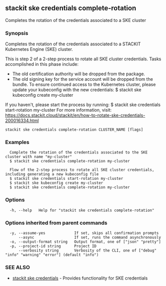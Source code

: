 ## stackit ske credentials complete-rotation

Completes the rotation of the credentials associated to a SKE cluster

### Synopsis

Completes the rotation of the credentials associated to a STACKIT Kubernetes Engine (SKE) cluster.

This is step 2 of a 2-step process to rotate all SKE cluster credentials. Tasks accomplished in this phase include:
  - The old certification authority will be dropped from the package.
  - The old signing key for the service account will be dropped from the bundle.
To ensure continued access to the Kubernetes cluster, please update your kubeconfig with the new credentials:
  $ stackit ske kubeconfig create my-cluster

If you haven't, please start the process by running:
  $ stackit ske credentials start-rotation my-cluster
For more information, visit: https://docs.stackit.cloud/stackit/en/how-to-rotate-ske-credentials-200016334.html

```
stackit ske credentials complete-rotation CLUSTER_NAME [flags]
```

### Examples

```
  Complete the rotation of the credentials associated to the SKE cluster with name "my-cluster"
  $ stackit ske credentials complete-rotation my-cluster

  Flow of the 2-step process to rotate all SKE cluster credentials, including generating a new kubeconfig file
  $ stackit ske credentials start-rotation my-cluster
  $ stackit ske kubeconfig create my-cluster
  $ stackit ske credentials complete-rotation my-cluster
```

### Options

```
  -h, --help   Help for "stackit ske credentials complete-rotation"
```

### Options inherited from parent commands

```
  -y, --assume-yes             If set, skips all confirmation prompts
      --async                  If set, runs the command asynchronously
  -o, --output-format string   Output format, one of ["json" "pretty"]
  -p, --project-id string      Project ID
      --verbosity string       Verbosity of the CLI, one of ["debug" "info" "warning" "error"] (default "info")
```

### SEE ALSO

* [stackit ske credentials](./stackit_ske_credentials.md)	 - Provides functionality for SKE credentials

